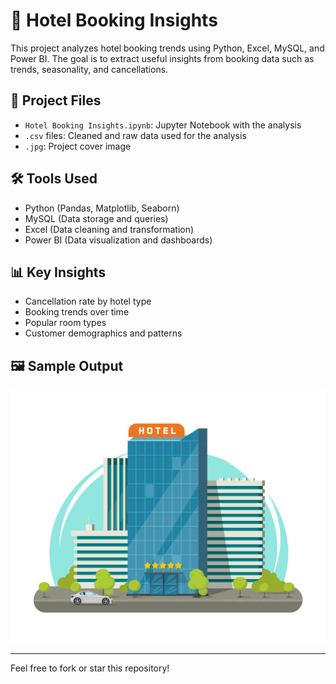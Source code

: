 # 🏨 Hotel Booking Insights

This project analyzes hotel booking trends using Python, Excel, MySQL, and Power BI. The goal is to extract useful insights from booking data such as trends, seasonality, and cancellations.

## 📁 Project Files
- `Hotel Booking Insights.ipynb`: Jupyter Notebook with the analysis
- `.csv` files: Cleaned and raw data used for the analysis
- `.jpg`: Project cover image

## 🛠 Tools Used
- Python (Pandas, Matplotlib, Seaborn)
- MySQL (Data storage and queries)
- Excel (Data cleaning and transformation)
- Power BI (Data visualization and dashboards)

## 📊 Key Insights
- Cancellation rate by hotel type
- Booking trends over time
- Popular room types
- Customer demographics and patterns

## 🖼 Sample Output
![Hotel Image](istockphoto-1069967580-612x612.jpg)

---

Feel free to fork or star this repository!
